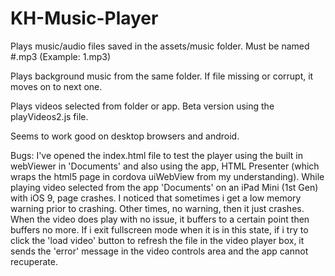 # KH-Music-Player

Plays music/audio files saved in the assets/music folder. Must be named #.mp3 (Example: 1.mp3)

Plays background music from the same folder. If file missing or corrupt, it moves on to next one.

Plays videos selected from folder or app. Beta version using the playVideos2.js file. 

Seems to work good on desktop browsers and android.

Bugs:  I've opened the index.html file to test the player using the built in webViewer in 'Documents' and also using the app, HTML Presenter (which wraps the html5 page in cordova uiWebView from my understanding). While playing video selected from the app 'Documents' on an iPad Mini (1st Gen) with iOS 9, page crashes. I noticed that sometimes i get a low memory warning prior to crashing. Other times, no warning, then it just crashes. When the video does play with no issue, it buffers to a certain point then buffers no more. If i exit fullscreen mode when it is in this state, if i try to click the 'load video' button to refresh the file in the video player box, it sends the 'error' message in the video controls area and the app cannot recuperate.



